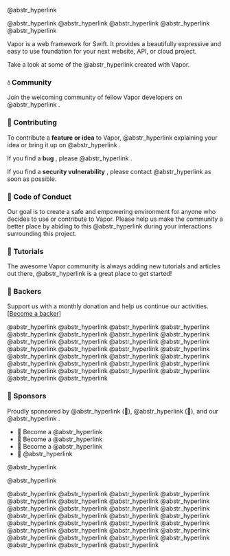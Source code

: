 @abstr_hyperlink 

@abstr_hyperlink @abstr_hyperlink @abstr_hyperlink @abstr_hyperlink @abstr_hyperlink 

  


Vapor is a web framework for Swift. It provides a beautifully expressive and easy to use foundation for your next website, API, or cloud project.

Take a look at some of the @abstr_hyperlink created with Vapor.

### 💧 Community

Join the welcoming community of fellow Vapor developers on @abstr_hyperlink .

### 🚀 Contributing

To contribute a **feature or idea** to Vapor, @abstr_hyperlink explaining your idea or bring it up on @abstr_hyperlink .

If you find a **bug** , please @abstr_hyperlink . 

If you find a **security vulnerability** , please contact @abstr_hyperlink as soon as possible.

### 💙 Code of Conduct

Our goal is to create a safe and empowering environment for anyone who decides to use or contribute to Vapor. Please help us make the community a better place by abiding to this @abstr_hyperlink during your interactions surrounding this project.

### 🏫 Tutorials

The awesome Vapor community is always adding new tutorials and articles out there, @abstr_hyperlink is a great place to get started!

### 👥 Backers

Support us with a monthly donation and help us continue our activities. [[Become a backer](https://opencollective.com/vapor#backer)]

@abstr_hyperlink @abstr_hyperlink @abstr_hyperlink @abstr_hyperlink @abstr_hyperlink @abstr_hyperlink @abstr_hyperlink @abstr_hyperlink @abstr_hyperlink @abstr_hyperlink @abstr_hyperlink @abstr_hyperlink @abstr_hyperlink @abstr_hyperlink @abstr_hyperlink @abstr_hyperlink @abstr_hyperlink @abstr_hyperlink @abstr_hyperlink @abstr_hyperlink @abstr_hyperlink @abstr_hyperlink @abstr_hyperlink @abstr_hyperlink @abstr_hyperlink @abstr_hyperlink @abstr_hyperlink @abstr_hyperlink @abstr_hyperlink @abstr_hyperlink 

### 🥇 Sponsors

Proudly sponsored by @abstr_hyperlink (🏅), @abstr_hyperlink (🥉), and our @abstr_hyperlink .

  * 🥇 Become a @abstr_hyperlink 
  * 🥈 Become a @abstr_hyperlink 
  * 🥉 Become a @abstr_hyperlink 
  * 👥 @abstr_hyperlink 



@abstr_hyperlink 

  


@abstr_hyperlink 

  
  


@abstr_hyperlink @abstr_hyperlink @abstr_hyperlink @abstr_hyperlink @abstr_hyperlink @abstr_hyperlink @abstr_hyperlink @abstr_hyperlink @abstr_hyperlink @abstr_hyperlink @abstr_hyperlink @abstr_hyperlink @abstr_hyperlink @abstr_hyperlink @abstr_hyperlink @abstr_hyperlink @abstr_hyperlink @abstr_hyperlink @abstr_hyperlink @abstr_hyperlink @abstr_hyperlink @abstr_hyperlink @abstr_hyperlink @abstr_hyperlink @abstr_hyperlink @abstr_hyperlink @abstr_hyperlink @abstr_hyperlink @abstr_hyperlink @abstr_hyperlink @abstr_hyperlink 
